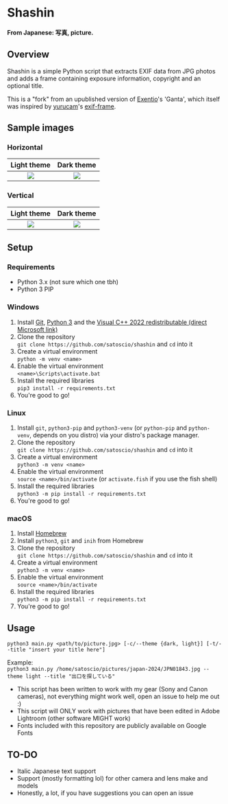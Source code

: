 # Shashin
__From Japanese: 写真, picture.__

## Overview
Shashin is a simple Python script that extracts EXIF data from JPG photos and adds a frame containing exposure information, copyright and an optional title.

This is a "fork" from an upublished version of [Exentio](https://github.com/exentio)'s 'Ganta', which itself was inspired by [yurucam](https://github.com/yurucam)'s [exif-frame](https://github.com/yurucam/exif-frame).

## Sample images
### Horizontal
Light theme | Dark theme
:----------:|:---------:
![](https://fumetteria.moe/img/shashin/h-light.jpg) | ![](https://fumetteria.moe/img/shashin/h-dark.jpg)
### Vertical
Light theme | Dark theme
:----------:|:---------:
![](https://fumetteria.moe/img/shashin/v-light.jpg) | ![](https://fumetteria.moe/img/shashin/v-dark.jpg)

## Setup

### Requirements
- Python 3.x (not sure which one tbh)
- Python 3 PIP

### Windows
1. Install [Git](https://git-scm.com/downloads), [Python 3](https://python.org/downloads) and the [Visual C++ 2022 redistributable (direct Microsoft link)](https://aka.ms/vs/17/release/VC_redist.x64.exe)
2. Clone the repository<br>`git clone https://github.com/satoscio/shashin` and `cd` into it
3. Create a virtual environment<br>`python -m venv <name>`
4. Enable the virtual environment<br>`<name>\Scripts\activate.bat`
5. Install the required libraries<br>`pip3 install -r requirements.txt`
6. You're good to go!

### Linux
1. Install `git`, `python3-pip` and `python3-venv` (or `python-pip` and `python-venv`, depends on you distro) via your distro's package manager.
2. Clone the repository<br>`git clone https://github.com/satoscio/shashin` and `cd` into it
3. Create a virtual environment<br>`python3 -m venv <name>`
4. Enable the virtual environment<br>`source <name>/bin/activate` (or `activate.fish` if you use the fish shell)
5. Install the required libraries<br>`python3 -m pip install -r requirements.txt`
6. You're good to go!

### macOS

1. Install [Homebrew](https://brew.sh/)
2. Install `python3`, `git` and `inih` from Homebrew
3. Clone the repository<br>`git clone https://github.com/satoscio/shashin` and `cd` into it
4. Create a virtual environment<br>`python3 -m venv <name>`
5. Enable the virtual environment<br>`source <name>/bin/activate`
6. Install the required libraries<br>`python3 -m pip install -r requirements.txt`
7. You're good to go!

## Usage
`python3 main.py <path/to/picture.jpg> [-c/--theme {dark, light}] [-t/--title "insert your title here"]`

Example:<br>
`python3 main.py /home/satoscio/pictures/japan-2024/JPN01843.jpg --theme light --title "出口を探している"`

- This script has been written to work with my gear (Sony and Canon cameras), not everything might work well, open an issue to help me out :)
- This script will ONLY work with pictures that have been edited in Adobe Lightroom (other software MIGHT work)
- Fonts included with this repository are publicly available on Google Fonts

## TO-DO

- Italic Japanese text support
- Support (mostly formatting lol) for other camera and lens make and models
- Honestly, a lot, if you have suggestions you can open an issue

